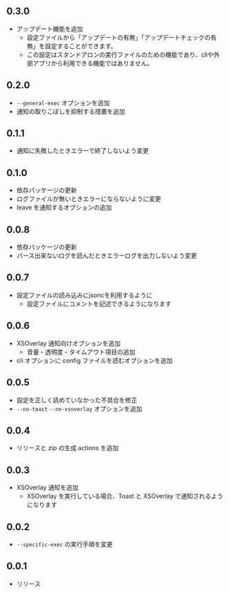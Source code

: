 ## 0.3.0
- アップデート機能を追加
  - 設定ファイルから「アップデートの有無」「アップデートチェックの有無」を設定することができます。
  - この設定はスタンドアロンの実行ファイルのための機能であり、cliや外部アプリから利用できる機能ではありません。

## 0.2.0
- `--general-exec` オプションを追加
- 通知の取りこぼしを抑制する措置を追加

## 0.1.1
- 通知に失敗したときエラーで終了しないよう変更

## 0.1.0
- 依存パッケージの更新
- ログファイルが無いときエラーにならないように変更
- leave を通知するオプションの追加

## 0.0.8
- 依存パッケージの更新
- パース出来ないログを読んだときエラーログを出力しないよう変更

## 0.0.7
- 設定ファイルの読み込みにjsoncを利用するように
  - 設定ファイルにコメントを記述できるようになります

## 0.0.6
- XSOverlay 通知向けオプションを追加
  - 音量・透明度・タイムアウト項目の追加
- cli オプションに config ファイルを読むオプションを追加

## 0.0.5
- 設定を正しく読めていなかった不具合を修正
- `--no-toast` `--no-xsoverlay` オプションを追加

## 0.0.4
- リリースと zip の生成 actions を追加

## 0.0.3
- XSOverlay 通知を追加
  - XSOverlay を実行している場合、Toast と XSOverlay で通知されるようになります

## 0.0.2
- `--specific-exec` の実行手順を変更

## 0.0.1
- リリース
